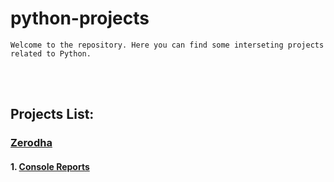 # python-projects
```
Welcome to the repository. Here you can find some interseting projects related to Python.
```

<br>
<br>

## Projects List:
### [Zerodha](https://github.com/venkatdurgempudi/python-projects/tree/main/zerodha)
  #### 1. [Console Reports](https://github.com/venkatdurgempudi/python-projects/tree/main/zerodha/console-reports)
